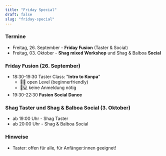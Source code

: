```yaml
---
title: "Friday Special"
draft: false
slug: "friday-special"
---
```


### Termine

- Freitag, 26. September - **Friday Fusion** (Taster & Social)
- Freitag, 03. Oktober - **Shag mixed Workshop** und Shag & Balboa **Social**

### Friday Fusion (26. September)
- 18:30-19:30 Taster Class: "**Intro to Konpa**"
  - 🐣🦩 open Level (beginnerfriendly)
  - 📝💻 keine Anmeldung nötig
- 19:30-22:30 **Fusion Social Dance**

### Shag Taster und Shag & Balboa Social (3. Oktober)
- ab 19:00 Uhr - Shag Taster
- ab 20:00 Uhr - Shag & Balboa Social

### Hinweise
- Taster: offen für alle, für Anfänger:innen geeignet!
